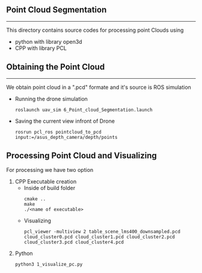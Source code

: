 ## Point Cloud Segmentation
---
This directory contains source codes for processing point Clouds using
- python with library open3d
- CPP with library PCL



## Obtaining the Point Cloud
---
We obtain point cloud in a ".pcd" formate and it's source is ROS simulation
- Running the drone simulation
    ```
    roslaunch uav_sim 6_Point_cloud_Segmentation.launch
    ```
- Saving the current view infront of Drone
    ```
    rosrun pcl_ros pointcloud_to_pcd input:=/asus_depth_camera/depth/points
    ```

## Processing Point Cloud and Visualizing
For processing we have two option
1. CPP Executable creation
    - Inside of build folder
        ```
        cmake ..
        make
        ./<name of executable>
        ```
    - Visualizing
        ```
        pcl_viewer -multiview 2 table_scene_lms400_downsampled.pcd  cloud_cluster0.pcd cloud_cluster1.pcd cloud_cluster2.pcd cloud_cluster3.pcd cloud_cluster4.pcd
        ```
2. Python
    ```
    python3 1_visualize_pc.py
    ```